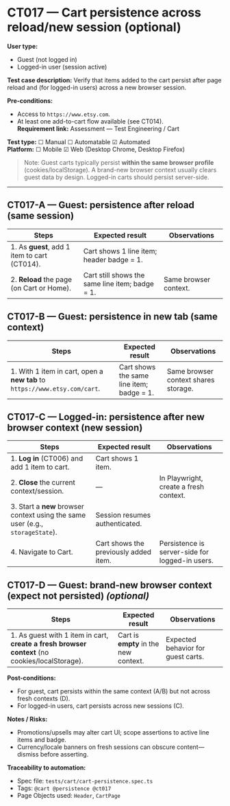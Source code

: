 # CT017 — Cart persistence across reload/new session (optional)

**User type:** 
- Guest (not logged in)
- Logged-in user (session active)

**Test case description:** Verify that items added to the cart persist after page reload and (for logged-in users) across a new browser session.

**Pre-conditions:**  
- Access to `https://www.etsy.com`.  
- At least one add-to-cart flow available (see CT014).  
**Requirement link:** Assessment — Test Engineering / Cart

**Test type:** ☐ Manual ☐ Automatable ☑ Automated  
**Platform:** ☐ Mobile ☑ Web (Desktop Chrome, Desktop Firefox)

> Note: Guest carts typically persist **within the same browser profile** (cookies/localStorage). A brand-new browser context usually clears guest data by design. Logged-in carts should persist server-side.

---

## CT017-A — Guest: persistence after **reload** (same session)
| Steps | Expected result | Observations |
|------|------------------|--------------|
| 1. As **guest**, add 1 item to cart (CT014). | Cart shows 1 line item; header badge = 1. | |
| 2. **Reload** the page (on Cart or Home). | Cart still shows the same line item; badge = 1. | Same browser context. |

## CT017-B — Guest: persistence in **new tab** (same context)
| Steps | Expected result | Observations |
|------|------------------|--------------|
| 1. With 1 item in cart, open a **new tab** to `https://www.etsy.com/cart`. | Cart shows the same line item; badge = 1. | Same browser context shares storage. |

## CT017-C — Logged-in: persistence after **new browser context** (new session)
| Steps | Expected result | Observations |
|------|------------------|--------------|
| 1. **Log in** (CT006) and add 1 item to cart. | Cart shows 1 item. | |
| 2. **Close** the current context/session. | — | In Playwright, create a fresh context. |
| 3. Start a **new** browser context using the same user (e.g., `storageState`). | Session resumes authenticated. | |
| 4. Navigate to Cart. | Cart shows the previously added item. | Persistence is server-side for logged-in users. |

## CT017-D — Guest: brand-new browser context (expect **not** persisted) *(optional)*
| Steps | Expected result | Observations |
|------|------------------|--------------|
| 1. As guest with 1 item in cart, **create a fresh browser context** (no cookies/localStorage). | Cart is **empty** in the new context. | Expected behavior for guest carts. |

**Post-conditions:**  
- For guest, cart persists within the same context (A/B) but not across fresh contexts (D).  
- For logged-in users, cart persists across new sessions (C).

**Notes / Risks:**  
- Promotions/upsells may alter cart UI; scope assertions to active line items and badge.  
- Currency/locale banners on fresh sessions can obscure content—dismiss before asserting.

**Traceability to automation:**  
- Spec file: `tests/cart/cart-persistence.spec.ts`  
- Tags: `@cart @persistence @ct017`  
- Page Objects used: `Header`, `CartPage`
